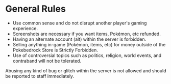 # General Rules

* Use common sense and do not disrupt another player's gaming experience.
* Screenshots are necessary if you want items, Pokémon, etc refunded.
* Having an alternate account (alt) within the server is forbidden.
* Selling anything in-game (Pokémon, items, etc) for money outside of the Pokebedrock Store is Strictly Forbidden.
* Use of controversial topics such as politics, religion, world events, and contraband will not be tolerated.

Abusing any kind of bug or glitch within the server is not allowed and should be reported to staff immediately.